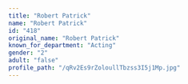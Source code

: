 ```yaml
---
title: "Robert Patrick"
name: "Robert Patrick"
id: "418"
original_name: "Robert Patrick"
known_for_department: "Acting"
gender: "2"
adult: "false"
profile_path: "/qRv2Es9rZoloullTbzss3I5j1Mp.jpg"
---
```

